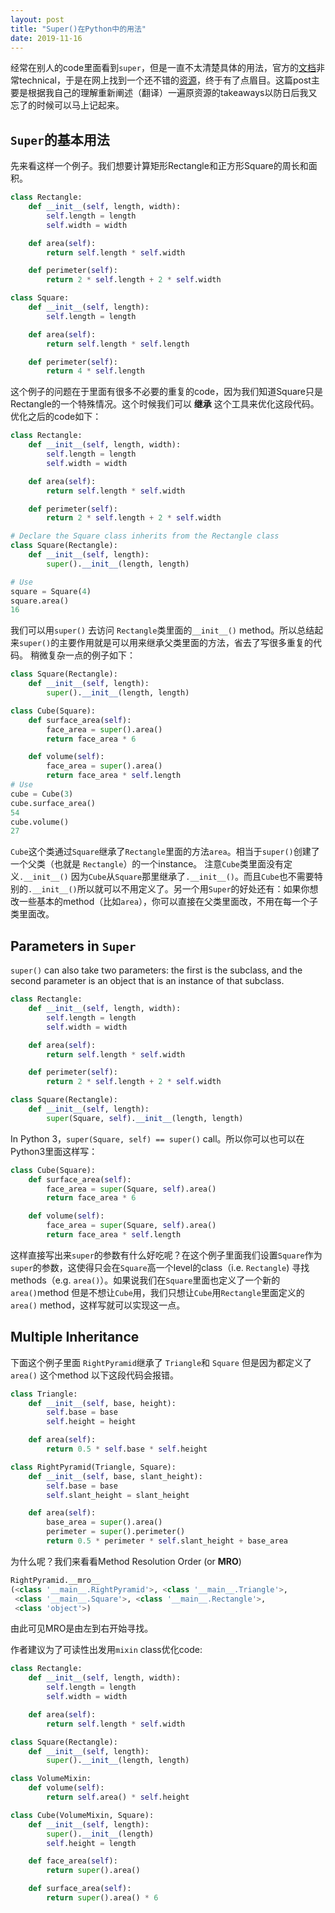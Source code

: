```yaml
---
layout: post
title: "Super()在Python中的用法"
date: 2019-11-16
---
```

<span class="dropcap">经</span>常在别人的code里面看到`super`，但是一直不太清楚具体的用法，官方的[文档](https://docs.python.org/3/library/functions.html#super)非常technical，于是在网上找到一个还不错的[资源](https://realpython.com/python-super/)，终于有了点眉目。这篇post主要是根据我自己的理解重新阐述（翻译）一遍原资源的takeaways以防日后我又忘了的时候可以马上记起来。

## `Super`的基本用法
先来看这样一个例子。我们想要计算矩形Rectangle和正方形Square的周长和面积。
```python
class Rectangle:
    def __init__(self, length, width):
        self.length = length
        self.width = width

    def area(self):
        return self.length * self.width

    def perimeter(self):
        return 2 * self.length + 2 * self.width

class Square:
    def __init__(self, length):
        self.length = length

    def area(self):
        return self.length * self.length

    def perimeter(self):
        return 4 * self.length
```
这个例子的问题在于里面有很多不必要的重复的code，因为我们知道Square只是Rectangle的一个特殊情况。这个时候我们可以 **继承** 这个工具来优化这段代码。优化之后的code如下：

```python
class Rectangle:
    def __init__(self, length, width):
        self.length = length
        self.width = width

    def area(self):
        return self.length * self.width

    def perimeter(self):
        return 2 * self.length + 2 * self.width

# Declare the Square class inherits from the Rectangle class
class Square(Rectangle):
    def __init__(self, length):
        super().__init__(length, length)

# Use
square = Square(4)
square.area()
16
```
我们可以用`super()` 去访问 `Rectangle`类里面的`__init__()` method。所以总结起来`super()`的主要作用就是可以用来继承父类里面的方法，省去了写很多重复的代码。
稍微复杂一点的例子如下：
```python
class Square(Rectangle):
    def __init__(self, length):
        super().__init__(length, length)

class Cube(Square):
    def surface_area(self):
        face_area = super().area()
        return face_area * 6

    def volume(self):
        face_area = super().area()
        return face_area * self.length
# Use
cube = Cube(3)
cube.surface_area()
54
cube.volume()
27
```
`Cube`这个类通过`Square`继承了`Rectangle`里面的方法`area`。相当于`super()`创建了一个父类（也就是 `Rectangle`）的一个instance。
注意`Cube`类里面没有定义`.__init__()` 因为`Cube`从`Square`那里继承了`.__init__()`。而且`Cube`也不需要特别的`.__init__()`所以就可以不用定义了。另一个用`Super`的好处还有：如果你想改一些基本的method（比如`area`），你可以直接在父类里面改，不用在每一个子类里面改。

## Parameters in `Super`
`super()` can also take two parameters: the first is the subclass, and the second parameter is an object that is an instance of that subclass.

```python
class Rectangle:
    def __init__(self, length, width):
        self.length = length
        self.width = width

    def area(self):
        return self.length * self.width

    def perimeter(self):
        return 2 * self.length + 2 * self.width

class Square(Rectangle):
    def __init__(self, length):
        super(Square, self).__init__(length, length)
```
In Python 3，`super(Square, self) == super()` call。所以你可以也可以在Python3里面这样写：

```python
class Cube(Square):
    def surface_area(self):
        face_area = super(Square, self).area()
        return face_area * 6

    def volume(self):
        face_area = super(Square, self).area()
        return face_area * self.length

```
这样直接写出来`super`的参数有什么好吃呢？在这个例子里面我们设置`Square`作为`super`的参数，这使得只会在`Square`高一个level的class（i.e. `Rectangle`) 寻找methods（e.g. `area()`）。如果说我们在`Square`里面也定义了一个新的`area()`method 但是不想让`Cube`用，我们只想让`Cube`用`Rectangle`里面定义的`area()` method，这样写就可以实现这一点。


## Multiple Inheritance
下面这个例子里面 `RightPyramid`继承了 `Triangle`和 `Square` 但是因为都定义了`area()` 这个method 以下这段代码会报错。
```python
class Triangle:
    def __init__(self, base, height):
        self.base = base
        self.height = height

    def area(self):
        return 0.5 * self.base * self.height

class RightPyramid(Triangle, Square):
    def __init__(self, base, slant_height):
        self.base = base
        self.slant_height = slant_height

    def area(self):
        base_area = super().area()
        perimeter = super().perimeter()
        return 0.5 * perimeter * self.slant_height + base_area
```
为什么呢？我们来看看Method Resolution Order (or **MRO**)

```python
RightPyramid.__mro__
(<class '__main__.RightPyramid'>, <class '__main__.Triangle'>,
 <class '__main__.Square'>, <class '__main__.Rectangle'>,
 <class 'object'>)
```
由此可见MRO是由左到右开始寻找。

作者建议为了可读性出发用`mixin` class优化code:
```python
class Rectangle:
    def __init__(self, length, width):
        self.length = length
        self.width = width

    def area(self):
        return self.length * self.width

class Square(Rectangle):
    def __init__(self, length):
        super().__init__(length, length)

class VolumeMixin:
    def volume(self):
        return self.area() * self.height

class Cube(VolumeMixin, Square):
    def __init__(self, length):
        super().__init__(length)
        self.height = length

    def face_area(self):
        return super().area()

    def surface_area(self):
        return super().area() * 6
```
